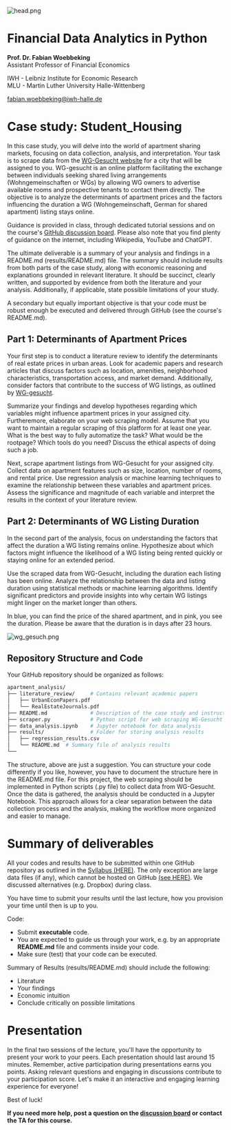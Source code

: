 ![head.png](https://github.com/cafawo/FinancialDataAnalytics/blob/master/figures/head.jpg?raw=1)

# Financial Data Analytics in Python

**Prof. Dr. Fabian Woebbeking**</br>
Assistant Professor of Financial Economics

IWH - Leibniz Institute for Economic Research</br>
MLU - Martin Luther University Halle-Wittenberg

fabian.woebbeking@iwh-halle.de



# Case study: Student_Housing

In this case study, you will delve into the world of apartment sharing markets, focusing on data collection, analysis, and interpretation. Your task is to scrape data from the [WG-Gesucht website](https://www.wg-gesucht.de/) for a city that will be assigned to you. WG-gesucht is an online platform facilitating the exchange between individuals seeking shared living arrangements (Wohngemeinschaften or WGs) by allowing WG owners to advertise available rooms and prospective tenants to contact them directly. The objective is to analyze the determinants of apartment prices and the factors influencing the duration a WG (Wohngemeinschaft, German for shared apartment) listing stays online.

Guidance is provided in class, through dedicated tutorial sessions and on the course's [GitHub discussion board](https://github.com/cafawo/FinancialDataAnalytics/discussions). Please also note that you find plenty of guidance on the internet, including Wikipedia, YouTube and ChatGPT.

The ultimate deliverable is a summary of your analysis and findings in a README.md (results/README.md) file. The summary should include results from both parts of the case study, along with economic reasoning and explanations grounded in relevant literature. It should be succinct, clearly written, and supported by evidence from both the literature and your analysis. Additionally, if applicable, state possible limitations of your study. 

A secondary but equally important objective is that your code must be robust enough be executed and delivered through GitHub (see the course's README.md). 

## Part 1: Determinants of Apartment Prices

Your first step is to conduct a literature review to identify the determinants of real estate prices in urban areas. Look for academic papers and research articles that discuss factors such as location, amenities, neighborhood characteristics, transportation access, and market demand. 
Additionally, consider factors that contribute to the success of WG listings, as outlined by [WG-gesucht](https://www.wg-gesucht.de/artikel/creating-an-offer-this-is-how-you-successfully-place-an-ad).

Summarize your findings and develop hypotheses regarding which variables might influence apartment prices in your assigned city. Furtheremore, elaborate on your web scraping model. Assume that you want to maintain a regular scraping of this platform for at least one year. What is the best way to fully automatize the task? What would be the rootpage? Which tools do you need? Discuss the ethical aspects of doing such a job.

Next, scrape apartment listings from WG-Gesucht for your assigned city. Collect data on apartment features such as size, location, number of rooms, and rental price. Use regression analysis or machine learning techniques to examine the relationship between these variables and apartment prices. Assess the significance and magnitude of each variable and interpret the results in the context of your literature review.

## Part 2: Determinants of WG Listing Duration

In the second part of the analysis, focus on understanding the factors that affect the duration a WG listing remains online. Hypothesize about which factors might influence the likelihood of a WG listing being rented quickly or staying online for an extended period.

Use the scraped data from WG-Gesucht, including the duration each listing has been online. Analyze the relationship between the data and listing duration using statistical methods or machine learning algorithms. Identify significant predictors and provide insights into why certain WG listings might linger on the market longer than others.

In blue, you can find the price of the shared apartment, and in pink, you see the duration. Please be aware that the duration is in days after 23 hours.

![wg_gesuch.png](https://github.com/cafawo/FinancialDataAnalytics/blob/master/figures/wg_gesucht.jpg?raw=1)


## Repository Structure and Code

 Your GitHub repository should be organized as follows:

```bash
apartment_analysis/
├── literature_review/     # Contains relevant academic papers
│   ├── UrbanEconPapers.pdf
│   └── RealEstateJournals.pdf
├── README.md              # Description of the case study and instructions
├── scraper.py             # Python script for web scraping WG-Gesucht
├── data_analysis.ipynb    # Jupyter notebook for data analysis
├── results/               # Folder for storing analysis results
│   ├── regression_results.csv
│   └── README.md  # Summary file of analysis results
└──


```

The structure, above are just a suggestion. You can structure your code differently if you like, however, you have to document the structure here in the README.md file. For this project, the web scraping should be implemented in  Python scripts (.py file) to collect data from WG-Gesucht. Once the data is gathered, the analysis should be conducted in a Jupyter Notebook. This approach allows for a clear separation between the data collection process and the analysis, making the workflow more organized and easier to manage.

# Summary of deliverables

All your codes and results have to be submitted within one GitHub repository as outlined in the [Syllabus (HERE)](https://github.com/cafawo/FinancialDataAnalytics#how-to-submit-your-work). The only exception are large data files (if any), which cannot be hosted on GitHub [(see HERE)](https://docs.github.com/en/repositories/working-with-files/managing-large-files/about-large-files-on-github). We discussed alternatives (e.g. Dropbox) during class.

You have time to submit your results until the last lecture, how you provision your time until then is up to you.

Code:
* Submit **executable** code.
* You are expected to guide us through your work, e.g. by an appropriate **README.md** file and comments inside your code. 
* Make sure (test) that your code can be executed.

Summary of Results (results/README.md) should include the following:  
* Literature
* Your findings
* Economic intuition 
* Conclude critically on possible limitations 

# Presentation 
In the final two sessions of the lecture, you'll have the opportunity to present your work to your peers. Each presentation should last around 15 minutes. Remember, active participation during presentations earns you points. Asking relevant questions and engaging in discussions contribute to your participation score. Let's make it an interactive and engaging learning experience for everyone!

Best of luck!

**If you need more help, post a question on the [discussion board](https://github.com/iwh-halle/FinancialDataAnalytics/discussions) or contact the TA for this course.**